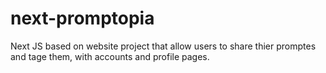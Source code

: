 # next-promptopia
Next JS based on website project that allow users to share thier promptes and tage them, with accounts and profile pages.
